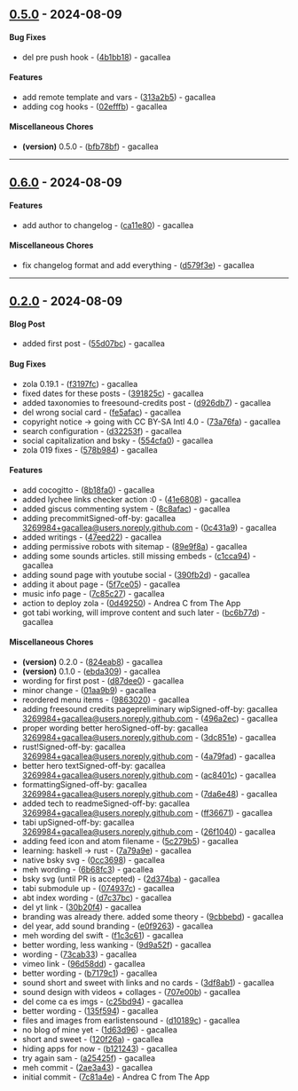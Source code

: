 ## [0.5.0](https://github.com/cocogitto/cocogitto/compare/0.2.0..0.5.0) - 2024-08-09
#### Bug Fixes
- del pre push hook - ([4b1bb18](https://github.com/cocogitto/cocogitto/commit/4b1bb18813f2cbc39237340236b8524dbb1ff4f5)) - gacallea
#### Features
- add remote template and vars - ([313a2b5](https://github.com/cocogitto/cocogitto/commit/313a2b522e57f9bb19e49a67f977a73cce45b750)) - gacallea
- adding cog hooks - ([02efffb](https://github.com/cocogitto/cocogitto/commit/02efffbde8389b1b89fb4453489a9f2798defbaa)) - gacallea
#### Miscellaneous Chores
- **(version)** 0.5.0 - ([bfb78bf](https://github.com/cocogitto/cocogitto/commit/bfb78bfe4748a8d6dc3801f72420730c1a748bc5)) - gacallea

- - -
## [0.6.0](https://github.com/cocogitto/cocogitto/compare/d579f3e2a07547c248f0a57c372a04afd3908654..0.6.0) - 2024-08-09
#### Features
- add author to changelog - ([ca11e80](https://github.com/cocogitto/cocogitto/commit/ca11e8059fb2419402d2f04421e2fcd7b50c1fa1)) - gacallea
#### Miscellaneous Chores
- fix changelog format and add everything - ([d579f3e](https://github.com/cocogitto/cocogitto/commit/d579f3e2a07547c248f0a57c372a04afd3908654)) - gacallea

- - -


## [0.2.0](https://github.com/cocogitto/cocogitto/compare/7c81a4e56a2217ab92d48ee07e3de5f62086049f..0.2.0) - 2024-08-09
#### Blog Post
- added first post - ([55d07bc](https://github.com/cocogitto/cocogitto/commit/55d07bc2c3870abd4faad285665d39b6f411d938)) - gacallea
#### Bug Fixes
- zola 0.19.1 - ([f3197fc](https://github.com/cocogitto/cocogitto/commit/f3197fcdb55bb8fa1bf0490ca765be04fc845684)) - gacallea
- fixed dates for these posts - ([391825c](https://github.com/cocogitto/cocogitto/commit/391825c0cb309f6cad139eea546261ed36516386)) - gacallea
- added taxonomies to freesound-credits post - ([d926db7](https://github.com/cocogitto/cocogitto/commit/d926db7ddd3a567b898d5bb018bd7347bce2cb69)) - gacallea
- del wrong social card - ([fe5afac](https://github.com/cocogitto/cocogitto/commit/fe5afacd5dc13fd19a9ef5866c8cb0d903f85feb)) - gacallea
- copyright notice -> going with CC BY-SA Intl 4.0 - ([73a76fa](https://github.com/cocogitto/cocogitto/commit/73a76fa368f9f3b116973dffd8388ff704791392)) - gacallea
- search configuration - ([d32253f](https://github.com/cocogitto/cocogitto/commit/d32253f2759603d4629f127bb2be76c496d28587)) - gacallea
- social capitalization and bsky - ([554cfa0](https://github.com/cocogitto/cocogitto/commit/554cfa0a93b52548f3838dd070562cc06268ef87)) - gacallea
- zola 019 fixes - ([578b984](https://github.com/cocogitto/cocogitto/commit/578b984e0e1e13f61b4e450a78de5fa158f46951)) - gacallea
#### Features
- add cocogitto - ([8b18fa0](https://github.com/cocogitto/cocogitto/commit/8b18fa0944d13359ac65b07e0453531d856c75b5)) - gacallea
- added lychee links checker action :0 - ([41e6808](https://github.com/cocogitto/cocogitto/commit/41e6808b667b3fc087723efcab9e3253b1f54362)) - gacallea
- added giscus commenting system - ([8c8afac](https://github.com/cocogitto/cocogitto/commit/8c8afaccbf91b7b80013b84a7d567bba2b78d369)) - gacallea
- adding precommitSigned-off-by: gacallea <3269984+gacallea@users.noreply.github.com> - ([0c431a9](https://github.com/cocogitto/cocogitto/commit/0c431a9b4a80a3aad71f883320cee88c0d9dd684)) - gacallea
- added writings - ([47eed22](https://github.com/cocogitto/cocogitto/commit/47eed220d6f249008cfc77a97b0622d388977f7d)) - gacallea
- adding permissive robots with sitemap - ([89e9f8a](https://github.com/cocogitto/cocogitto/commit/89e9f8ad89807102c77e7fd8217645fd58098ab0)) - gacallea
- adding some sounds articles. still missing embeds - ([c1cca94](https://github.com/cocogitto/cocogitto/commit/c1cca945ab39e7cad2e5864f4877564a95122a72)) - gacallea
- adding sound page with youtube social - ([390fb2d](https://github.com/cocogitto/cocogitto/commit/390fb2d85813c2483c23731219ff3162ebdc0ae4)) - gacallea
- adding it about page - ([5f7ce05](https://github.com/cocogitto/cocogitto/commit/5f7ce057a70f5b8d68101aebff1463b9a9e960b0)) - gacallea
- music info page - ([7c85c27](https://github.com/cocogitto/cocogitto/commit/7c85c274d2ac194088578f16917ea1e94c9aaba9)) - gacallea
- action to deploy zola - ([0d49250](https://github.com/cocogitto/cocogitto/commit/0d49250394789326019f1105f049e969188f97c5)) - Andrea C from The App
- got tabi working, will improve content and such later - ([bc6b77d](https://github.com/cocogitto/cocogitto/commit/bc6b77d57fa93b29a52c0ab6a3e7b49496a083db)) - gacallea
#### Miscellaneous Chores
- **(version)** 0.2.0 - ([824eab8](https://github.com/cocogitto/cocogitto/commit/824eab8394ee43176c33d0b6077f90fcf83d2d01)) - gacallea
- **(version)** 0.1.0 - ([ebda309](https://github.com/cocogitto/cocogitto/commit/ebda309cc7cb805629f6361f4d53d5ad6beb0cc1)) - gacallea
- wording for first post - ([d87dee0](https://github.com/cocogitto/cocogitto/commit/d87dee02efeec64bab5228c6bffa4f5999543ed1)) - gacallea
- minor change - ([01aa9b9](https://github.com/cocogitto/cocogitto/commit/01aa9b9f4a55e1c3414c41e66bf93c285a7a0b54)) - gacallea
- reordered menu items - ([9863020](https://github.com/cocogitto/cocogitto/commit/9863020c02523622230d2f7e5f1b3f4980f881cf)) - gacallea
- adding freesound credits pagepreliminary wipSigned-off-by: gacallea <3269984+gacallea@users.noreply.github.com> - ([496a2ec](https://github.com/cocogitto/cocogitto/commit/496a2ecc18bb6df61c941451fa1659a02259a2ed)) - gacallea
- proper wording better heroSigned-off-by: gacallea <3269984+gacallea@users.noreply.github.com> - ([3dc851e](https://github.com/cocogitto/cocogitto/commit/3dc851e45a647d4b366940afec5dfffd51cbd44c)) - gacallea
- rust!Signed-off-by: gacallea <3269984+gacallea@users.noreply.github.com> - ([4a79fad](https://github.com/cocogitto/cocogitto/commit/4a79fad59776ee014cca5889f9cdf3a8741a5b25)) - gacallea
- better hero textSigned-off-by: gacallea <3269984+gacallea@users.noreply.github.com> - ([ac8401c](https://github.com/cocogitto/cocogitto/commit/ac8401caffa828f79c02c0e429ab6d252f1834bf)) - gacallea
- formattingSigned-off-by: gacallea <3269984+gacallea@users.noreply.github.com> - ([7da6e48](https://github.com/cocogitto/cocogitto/commit/7da6e48caff5ee8beaddfe5886a2d8140c421593)) - gacallea
- added tech to readmeSigned-off-by: gacallea <3269984+gacallea@users.noreply.github.com> - ([ff36671](https://github.com/cocogitto/cocogitto/commit/ff36671fbb9f10d350bf15e10e5d1a5d1e3e036c)) - gacallea
- tabi upSigned-off-by: gacallea <3269984+gacallea@users.noreply.github.com> - ([26f1040](https://github.com/cocogitto/cocogitto/commit/26f104049fdb99ba624a033fb245974676a8509b)) - gacallea
- adding feed icon and atom filename - ([5c279b5](https://github.com/cocogitto/cocogitto/commit/5c279b5c67da760a0e9504cd1b2306cb2454b37d)) - gacallea
- learning: haskell -> rust - ([7a79a9e](https://github.com/cocogitto/cocogitto/commit/7a79a9e7ccf74b88b0ffb50ecb094b8107657a78)) - gacallea
- native bsky svg - ([0cc3698](https://github.com/cocogitto/cocogitto/commit/0cc369864bca0ba0efdc87012f99cd321293f72b)) - gacallea
- meh wording - ([6b68fc3](https://github.com/cocogitto/cocogitto/commit/6b68fc3b86002ae827575d25f178664816b1fcbd)) - gacallea
- bsky svg (until PR is accepted) - ([2d374ba](https://github.com/cocogitto/cocogitto/commit/2d374baf0e09b725200c236dfca99830807b9d49)) - gacallea
- tabi submodule up - ([074937c](https://github.com/cocogitto/cocogitto/commit/074937cf48094c8921eeb490977943b723d462f9)) - gacallea
- abt index wording - ([d7c37bc](https://github.com/cocogitto/cocogitto/commit/d7c37bcc89c88dc92073b96596bb7b9a0f09b067)) - gacallea
- del yt link - ([30b20f4](https://github.com/cocogitto/cocogitto/commit/30b20f4cde499f69c509997572a4708b319c3beb)) - gacallea
- branding was already there. added some theory - ([9cbbebd](https://github.com/cocogitto/cocogitto/commit/9cbbebde69b322c7b1a0513e9e10b3427de8d2d4)) - gacallea
- del year, add sound branding - ([e0f9263](https://github.com/cocogitto/cocogitto/commit/e0f92632b9fecaa68500cbf9bf04d1e22d63bbf3)) - gacallea
- meh wording del swift - ([f1c3c61](https://github.com/cocogitto/cocogitto/commit/f1c3c6128b66377cacdcac4f515157a7b26898c3)) - gacallea
- better wording, less wanking - ([9d9a52f](https://github.com/cocogitto/cocogitto/commit/9d9a52fefae75fdf679f1127d63079e3e670ebca)) - gacallea
- wording - ([73cab33](https://github.com/cocogitto/cocogitto/commit/73cab33afa32b52f8676c38ef8c60fcaec96a8b6)) - gacallea
- vimeo link - ([96d58dd](https://github.com/cocogitto/cocogitto/commit/96d58dd6c7f5521a49c1bc09be6491c0673ade89)) - gacallea
- better wording - ([b7179c1](https://github.com/cocogitto/cocogitto/commit/b7179c12d7167f77907ba41f57b5247577f8a826)) - gacallea
- sound short and sweet with links and no cards - ([3df8ab1](https://github.com/cocogitto/cocogitto/commit/3df8ab10fa7dc01a497c3a328a3a9c0d70698de1)) - gacallea
- sound design with videos + collages - ([707e00b](https://github.com/cocogitto/cocogitto/commit/707e00bca9ba2ac20157764d5d9bd798e2a2c417)) - gacallea
- del come ca es imgs - ([c25bd94](https://github.com/cocogitto/cocogitto/commit/c25bd949d77534adb338ef8f67a7551cb1fd2590)) - gacallea
- better wording - ([135f594](https://github.com/cocogitto/cocogitto/commit/135f59455abe7e872f2ed66142f06e5c727d9507)) - gacallea
- files and images from earlistensound - ([d10189c](https://github.com/cocogitto/cocogitto/commit/d10189c8738a905337b470ae5bad933dd67b2b8a)) - gacallea
- no blog of mine yet - ([1d63d96](https://github.com/cocogitto/cocogitto/commit/1d63d96d2253dddc1d13a35d867f1700cea003fc)) - gacallea
- short and sweet - ([120f26a](https://github.com/cocogitto/cocogitto/commit/120f26ab5723cfe646d7f4947b92938904132aca)) - gacallea
- hiding apps for now - ([b121243](https://github.com/cocogitto/cocogitto/commit/b121243381bd3085b139fb97e672e40a4a76769c)) - gacallea
- try again sam - ([a25425f](https://github.com/cocogitto/cocogitto/commit/a25425fa4770b8f7ec4d40592d26eedfe7548e7e)) - gacallea
- meh commit - ([2ae3a43](https://github.com/cocogitto/cocogitto/commit/2ae3a43d94603b42b00284530e8e0fbf095e4193)) - gacallea
- initial commit - ([7c81a4e](https://github.com/cocogitto/cocogitto/commit/7c81a4e56a2217ab92d48ee07e3de5f62086049f)) - Andrea C from The App



